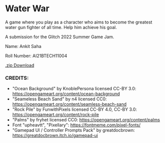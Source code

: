 # Water War
 
A game where you play as a character who aims to become the greatest water gun fighter of all time. Help him achieve his goal.

A submission for the Glitch 2022 Summer Game Jam.

Name: Ankit Saha

Roll Number: AI21BTECH11004

[.zip Download](https://github.com/Ankit-Saha-2003/Water-War/archive/refs/heads/main.zip)

### CREDITS:
- "Ocean Background" by KnoblePersona licensed CC-BY 3.0: https://opengameart.org/content/ocean-background
- "Seameless Beach Sand" by n4 licensed CC0: https://opengameart.org/content/seamless-beach-sand 
- "Rock Pile" by FunwithPixels licensed CC-BY 4.0, CC-BY 3.0: https://opengameart.org/content/rock-pile
- "Palms" by fryhet licensed CC0: https://opengameart.org/content/palms
- Font "upheavtt", "Pixellary": https://fontmeme.com/pixel-fonts/
- "Gamepad UI / Controller Prompts Pack" by greatdocbrown: https://greatdocbrown.itch.io/gamepad-ui
